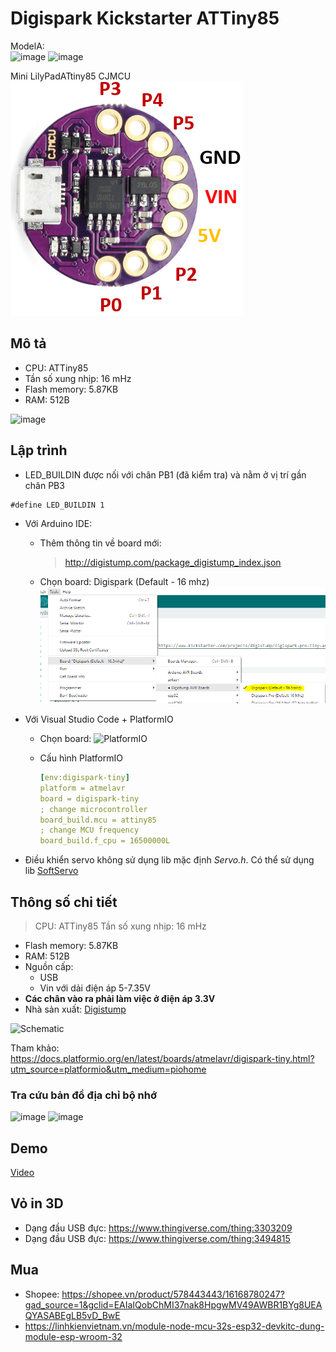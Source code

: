 

# Digispark Kickstarter ATTiny85

ModelA:\
![image](https://github.com/neittien0110/MCU/assets/8079397/9facb5b4-40ad-44d3-8f54-08399f50087e)
![image](https://github.com/neittien0110/MCU/assets/8079397/2becfdcb-ed08-4fd4-8da6-dd248c5e3f05)

Mini LilyPadATtiny85 CJMCU\
![Mini LilyPadATtiny85 CJMCU](../assets/lilypad_attiny85.png)

## Mô tả

- CPU: ATTiny85
- Tần số xung nhịp: 16 mHz
- Flash memory: 5.87KB
- RAM: 512B

![image](https://github.com/neittien0110/MCU/assets/8079397/f137aa71-9ee6-4d03-a251-3789a85d10f5)

## Lập trình

- LED_BUILDIN  được nối với chân PB1 (đã kiểm tra) và nằm ở vị trí gần chân PB3

```arduino
#define LED_BUILDIN 1
```

- Với Arduino IDE:
  - Thêm thông tin về board mới:
    > <http://digistump.com/package_digistump_index.json>
  - Chọn board: Digispark (Default - 16 mhz)\
    ![Digispark (Default - 16 mhz)](../assets/digispark_default_16mhz.png)
- Với Visual Studio Code + PlatformIO
  - Chọn board:
    ![PlatformIO](https://github.com/neittien0110/MCU/assets/8079397/600f32e7-d18c-4c1a-875e-0da0960e843d)
  - Cấu hình PlatformIO

    ```yaml
    [env:digispark-tiny]
    platform = atmelavr
    board = digispark-tiny
    ; change microcontroller
    board_build.mcu = attiny85
    ; change MCU frequency
    board_build.f_cpu = 16500000L
    ```

- Điều khiển servo không sử dụng lib mặc định *Servo.h*. Có thể sử dụng lib [SoftServo](https://github.com/GyverLibs/SoftServo)

## Thông số chi tiết
>
> CPU: ATTiny85
> Tần số xung nhịp: 16 mHz

- Flash memory: 5.87KB
- RAM: 512B
- Nguồn cấp:
  - USB
  - Vin với dải điện áp 5-7.35V
- **Các chân vào ra phải làm việc ở điện áp 3.3V**
- Nhà sản xuất: [Digistump](http://digistump.com/products/1?utm_source=platformio.org&utm_medium=docs)

![Schematic](https://github.com/neittien0110/MCU/assets/8079397/0c558468-39e4-4956-878b-cea119279545)

Tham khảo: <https://docs.platformio.org/en/latest/boards/atmelavr/digispark-tiny.html?utm_source=platformio&utm_medium=piohome>

### Tra cứu bản đồ địa chỉ bộ nhớ

![image](https://github.com/neittien0110/MCU/assets/8079397/5576eae4-c1cc-43d6-a84a-4d05dc312027)
![image](https://github.com/neittien0110/MCU/assets/8079397/5534cc33-0604-4df2-8517-119a8abd7b6c)

## Demo

  [Video](https://youtu.be/Xo8rYATKyDA?si=4_hPLh-KgOdXgbzL)
  
## Vỏ in 3D

- Dạng đầu USB đực: <https://www.thingiverse.com/thing:3303209>
- Dạng đầu USB đực: <https://www.thingiverse.com/thing:3494815>

## Mua

- Shopee: <https://shopee.vn/product/578443443/16168780247?gad_source=1&gclid=EAIaIQobChMI37nak8HpgwMV49AWBR1BYg8UEAQYASABEgLB5vD_BwE>
- <https://linhkienvietnam.vn/module-node-mcu-32s-esp32-devkitc-dung-module-esp-wroom-32>
